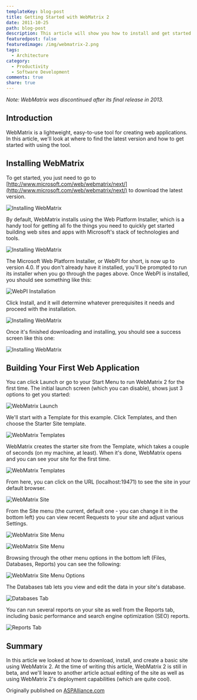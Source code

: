 ```yaml
---
templateKey: blog-post
title: Getting Started with WebMatrix 2
date: 2011-10-25
path: blog-post
description: This article will show you how to install and get started quickly using WebMatrix 2.
featuredpost: false
featuredimage: /img/webmatrix-2.png
tags:
  - Architecture
category:
  - Productivity
  - Software Development
comments: true
share: true
---
```


*Note: WebMatrix was discontinued after its final release in 2013.*

## Introduction

WebMatrix is a lightweight, easy-to-use tool for creating web applications.  In this article, we'll look at where to find the latest version and how to get started with using the tool.

## Installing WebMatrix

To get started, you just need to go to [http://www.microsoft.com/web/webmatrix/next/](http://www.microsoft.com/web/webmatrix/next/) to download the latest version.

![Installing WebMatrix](/img/webmatrix1.png)

By default, WebMatrix installs using the Web Platform Installer, which is a handy tool for getting all fo the things you need to quickly get started building web sites and apps with Microsoft's stack of technologies and tools.

![Installing WebMatrix](/img/webmatrix2.png)

The Microsoft Web Platform Installer, or WebPI for short, is now up to version 4.0.  If you don't already have it installed, you'll be prompted to run its installer when you go through the pages above.  Once WebPI is installed, you should see something like this:

![WebPI Installation](/img/webmatrix3.png)

Click Install, and it will determine whatever prerequisites it needs and proceed with the installation.

![Installing WebMatrix](/img/webmatrix4.png)

Once it's finished downloading and installing, you should see a success screen like this one:

![Installing WebMatrix](/img/webmatrix5.png)

## Building Your First Web Application

You can click Launch or go to your Start Menu to run WebMatrix 2 for the first time.  The initial launch screen (which you can disable), shows just 3 options to get you started:

![WebMatrix Launch](/img/webmatrix6.png)

We'll start with a Template for this example.  Click Templates, and then choose the Starter Site template.

![WebMatrix Templates](/img/webmatrix7.png)

WebMatrix creates the starter site from the Template, which takes a couple of seconds (on my machine, at least).  When it's done, WebMatrix opens and you can see your site for the first time.

![WebMatrix Templates](/img/webmatrix8.png)

From here, you can click on the URL (localhost:19471) to see the site in your default browser.

![WebMatrix Site](/img/webmatrix9.png)

From the Site menu (the current, default one - you can change it in the bottom left) you can view recent Requests to your site and adjust various Settings.

![WebMatrix Site Menu](/img/webmatrix10.png)

![WebMatrix Site Menu](/img/webmatrix11.png)

Browsing through the other menu options in the bottom left (Files, Databases, Reports) you can see the following:

![WebMatrix Site Menu Options](/img/webmatrix12.png)

The Databases tab lets you view and edit the data in your site's database.

![Databases Tab](/img/webmatrix13.png)

You can run several reports on your site as well from the Reports tab, including basic performance and search engine optimization (SEO) reports.

![Reports Tab](/img/webmatrix14.png)

## Summary

In this article we looked at how to download, install, and create a basic site using WebMatrix 2.  At the time of writing this article, WebMatrix 2 is still in beta, and we'll leave to another article actual editing of the site as well as using WebMatrix 2's deployment capabilities (which are quite cool).

Originally published on [ASPAlliance.com](http://aspalliance.com/2087_Represent_Behavior_with_Classes_not_Flags)
